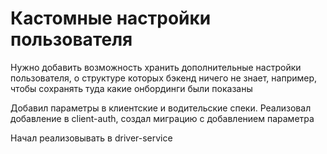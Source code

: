 # Кастомные настройки пользователя
Нужно добавить возможность хранить дополнительные настройки пользователя, о структуре которых бэкенд ничего не знает, например, чтобы сохранять туда какие онбординги были показаны


Добавил параметры в клиентские и водительские спеки. Реализовал добавление в client-auth, создал миграцию с добавлением параметра

Начал реализовывать в driver-service